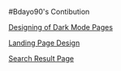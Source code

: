 #Bdayo90's Contibution

[Designing of Dark Mode Pages](https://github.com/zuri-training/price_compare_team_23/issues/32)

[Landing Page Design](https://github.com/zuri-training/price_compare_team_23/issues/3)

[Search Result Page](https://github.com/zuri-training/price_compare_team_23/issues/41)
